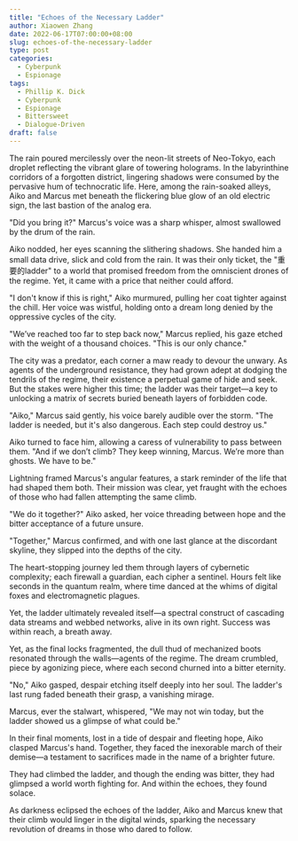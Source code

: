 ```yaml
---
title: "Echoes of the Necessary Ladder"
author: Xiaowen Zhang
date: 2022-06-17T07:00:00+08:00
slug: echoes-of-the-necessary-ladder
type: post
categories:
  - Cyberpunk
  - Espionage
tags:
  - Phillip K. Dick
  - Cyberpunk
  - Espionage
  - Bittersweet
  - Dialogue-Driven
draft: false
---
```


The rain poured mercilessly over the neon-lit streets of Neo-Tokyo, each droplet reflecting the vibrant glare of towering holograms. In the labyrinthine corridors of a forgotten district, lingering shadows were consumed by the pervasive hum of technocratic life. Here, among the rain-soaked alleys, Aiko and Marcus met beneath the flickering blue glow of an old electric sign, the last bastion of the analog era.

"Did you bring it?" Marcus's voice was a sharp whisper, almost swallowed by the drum of the rain.

Aiko nodded, her eyes scanning the slithering shadows. She handed him a small data drive, slick and cold from the rain. It was their only ticket, the "重要的ladder" to a world that promised freedom from the omniscient drones of the regime. Yet, it came with a price that neither could afford.

"I don't know if this is right," Aiko murmured, pulling her coat tighter against the chill. Her voice was wistful, holding onto a dream long denied by the oppressive cycles of the city.

"We’ve reached too far to step back now," Marcus replied, his gaze etched with the weight of a thousand choices. "This is our only chance."

The city was a predator, each corner a maw ready to devour the unwary. As agents of the underground resistance, they had grown adept at dodging the tendrils of the regime, their existence a perpetual game of hide and seek. But the stakes were higher this time; the ladder was their target—a key to unlocking a matrix of secrets buried beneath layers of forbidden code.

"Aiko," Marcus said gently, his voice barely audible over the storm. "The ladder is needed, but it's also dangerous. Each step could destroy us."

Aiko turned to face him, allowing a caress of vulnerability to pass between them. "And if we don’t climb? They keep winning, Marcus. We’re more than ghosts. We have to be."

Lightning framed Marcus's angular features, a stark reminder of the life that had shaped them both. Their mission was clear, yet fraught with the echoes of those who had fallen attempting the same climb.

"We do it together?" Aiko asked, her voice threading between hope and the bitter acceptance of a future unsure.

"Together," Marcus confirmed, and with one last glance at the discordant skyline, they slipped into the depths of the city.

The heart-stopping journey led them through layers of cybernetic complexity; each firewall a guardian, each cipher a sentinel. Hours felt like seconds in the quantum realm, where time danced at the whims of digital foxes and electromagnetic plagues.

Yet, the ladder ultimately revealed itself—a spectral construct of cascading data streams and webbed networks, alive in its own right. Success was within reach, a breath away.

Yet, as the final locks fragmented, the dull thud of mechanized boots resonated through the walls—agents of the regime. The dream crumbled, piece by agonizing piece, where each second churned into a bitter eternity.

"No," Aiko gasped, despair etching itself deeply into her soul. The ladder's last rung faded beneath their grasp, a vanishing mirage.

Marcus, ever the stalwart, whispered, "We may not win today, but the ladder showed us a glimpse of what could be."

In their final moments, lost in a tide of despair and fleeting hope, Aiko clasped Marcus's hand. Together, they faced the inexorable march of their demise—a testament to sacrifices made in the name of a brighter future.

They had climbed the ladder, and though the ending was bitter, they had glimpsed a world worth fighting for. And within the echoes, they found solace.

As darkness eclipsed the echoes of the ladder, Aiko and Marcus knew that their climb would linger in the digital winds, sparking the necessary revolution of dreams in those who dared to follow.